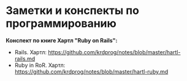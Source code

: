 # Заметки и конспекты по программированию

**Конспект по книге Хартл "Ruby on Rails":**

- Rails. Хартл: https://github.com/krdprog/notes/blob/master/hartl-rails.md
- Ruby in RoR. Хартл: https://github.com/krdprog/notes/blob/master/hartl-ruby.md

